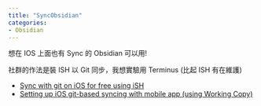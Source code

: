 ```yaml
---
title: "SyncObsidian"
categories:
- Obsidian
---
```

想在 IOS 上面也有 Sync 的 Obsidian 可以用!

社群的作法是裝 ISH 以 Git 同步，我想實驗用 Terminus (比起 ISH 有在維護)

- [Sync with git on iOS for free using iSH](https://forum.obsidian.md/t/mobile-sync-with-git-on-ios-for-free-using-ish/20861)
- [Setting up iOS git-based syncing with mobile app (using Working Copy)](https://forum.obsidian.md/t/mobile-setting-up-ios-git-based-syncing-with-mobile-app-using-working-copy/16499)
